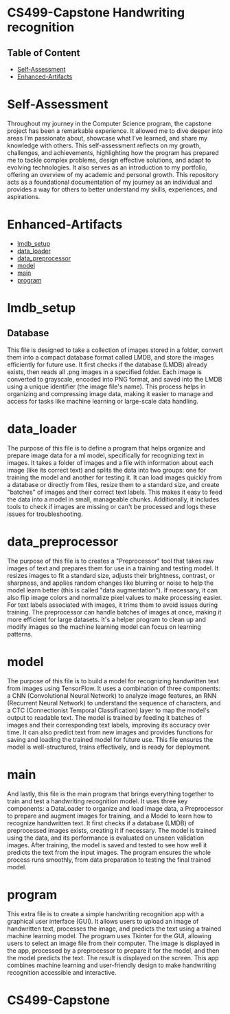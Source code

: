 # CS499-Capstone Handwriting recognition

## Table of Content 
 * [Self-Assessment](#Self-Assessment)
 * [Enhanced-Artifacts](#Enhanced-Artifacts)


# Self-Assessment
Throughout my journey in the Computer Science program, the capstone project has been a remarkable experience. It allowed me to dive deeper into areas I’m passionate about, showcase what I’ve learned, and share my knowledge with others. This self-assessment reflects on my growth, challenges, and achievements, highlighting how the program has prepared me to tackle complex problems, design effective solutions, and adapt to evolving technologies. It also serves as an introduction to my portfolio, offering an overview of my academic and personal growth. This repository acts as a foundational documentation of my journey as an individual and provides a way for others to better understand my skills, experiences, and aspirations.


# Enhanced-Artifacts
* [lmdb_setup](#lmbd_setup)
* [data_loader](#data_loader)
* [data_preprocessor](#data_preprocessor)
* [model](#model)
* [main](#main)
* [program](#program)

# lmdb_setup
## Database 
This file is designed to take a collection of images stored in a folder, convert them into a compact database format called LMDB, and store the images efficiently for future use. It first checks if the database (LMDB) already exists, then reads all .png images in a specified folder. Each image is converted to grayscale, encoded into PNG format, and saved into the LMDB using a unique identifier (the image file's name). This process helps in organizing and compressing image data, making it easier to manage and access for tasks like machine learning or large-scale data handling.

# data_loader
The purpose of this file is to define a program that helps organize and prepare image data for a ml model, specifically for recognizing text in images. It takes a folder of images and a file with information about each image (like its correct text) and splits the data into two groups: one for training the model and another for testing it. It can load images quickly from a database or directly from files, resize them to a standard size, and create "batches" of images and their correct text labels. This makes it easy to feed the data into a model in small, manageable chunks. Additionally, it includes tools to check if images are missing or can't be processed and logs these issues for troubleshooting.

# data_preprocessor 
The purpose of this file is to creates a "Preprocessor" tool that takes raw images of text and prepares them for use in a training and testing model. It resizes images to fit a standard size, adjusts their brightness, contrast, or sharpness, and applies random changes like blurring or noise to help the model learn better (this is called "data augmentation"). If necessary, it can also flip image colors and normalize pixel values to make processing easier. For text labels associated with images, it trims them to avoid issues during training. The preprocessor can handle batches of images at once, making it more efficient for large datasets. It's a helper program to clean up and modify images so the machine learning model can focus on learning patterns.

# model
The purpose of this file is to build a model for recognizing handwritten text from images using TensorFlow. It uses a combination of three components: a CNN (Convolutional Neural Network) to analyze image features, an RNN (Recurrent Neural Network) to understand the sequence of characters, and a CTC (Connectionist Temporal Classification) layer to map the model's output to readable text. The model is trained by feeding it batches of images and their corresponding text labels, improving its accuracy over time. It can also predict text from new images and provides functions for saving and loading the trained model for future use. This file ensures the model is well-structured, trains effectively, and is ready for deployment.


# main 
And lastly, this file is the main program that brings everything together to train and test a handwriting recognition model. It uses three key components: a DataLoader to organize and load image data, a Preprocessor to prepare and augment images for training, and a Model to learn how to recognize handwritten text. It first checks if a database (LMDB) of preprocessed images exists, creating it if necessary. The model is trained using the data, and its performance is evaluated on unseen validation images. After training, the model is saved and tested to see how well it predicts the text from the input images. The program ensures the whole process runs smoothly, from data preparation to testing the final trained model.

# program
This extra file is to create a simple handwriting recognition app with a graphical user interface (GUI). It allows users to upload an image of handwritten text, processes the image, and predicts the text using a trained machine learning model. The program uses Tkinter for the GUI, allowing users to select an image file from their computer. The image is displayed in the app, processed by a preprocessor to prepare it for the model, and then the model predicts the text. The result is displayed on the screen. This app combines machine learning and user-friendly design to make handwriting recognition accessible and interactive.
















# CS499-Capstone
